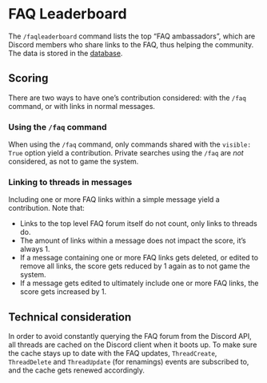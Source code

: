 # FAQ Leaderboard

The `/faqleaderboard` command lists the top “FAQ ambassadors”, which are Discord members who share links to the FAQ, thus helping the community. The data is stored in the [database](./DATABASE.md).

## Scoring

There are two ways to have one’s contribution considered: with the `/faq` command, or with links in normal messages.

### Using the `/faq` command

When using the `/faq` command, only commands shared with the `visible: True` option yield a contribution. Private searches using the `/faq` are _not_ considered, as not to game the system.

### Linking to threads in messages

Including one or more FAQ links within a simple message yield a contribution. Note that:

- Links to the top level FAQ forum itself do not count, only links to threads do.
- The amount of links within a message does not impact the score, it’s always 1.
- If a message containing one or more FAQ links gets deleted, or edited to remove all links, the score gets reduced by 1 again as to not game the system.
- If a message gets edited to ultimately include one or more FAQ links, the score gets increased by 1.

## Technical consideration

In order to avoid constantly querying the FAQ forum from the Discord API, all threads are cached on the Discord client when it boots up. To make sure the cache stays up to date with the FAQ updates, `ThreadCreate`, `ThreadDelete` and `ThreadUpdate` (for renamings) events are subscribed to, and the cache gets renewed accordingly.
